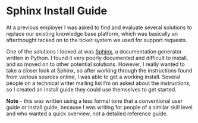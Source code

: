 # Sphinx Install Guide

At a previous employer I was asked to find and evaluate several solutions to replace our existing knowledge base platform, which was basically an afterthought tacked on to the ticket system we used for support requests. 

One of the solutions I looked at was [Sphinx](http://www.sphinx-doc.org/en/stable/index.html "Sphinx Documentation Generator"), a documentation generator written in Python. I found it very poorly documented and difficult to install, and so moved on to other potential solutions. However, I really wanted to take a closer look at Sphinx, so after working through the instructions found from various sources online, I was able to get a working install. Several people on a technical writer mailing list I’m on asked about the instructions, so I created an install guide they could use themselves to get started. 

**Note** - this was written using a less formal tone that a conventional user guide or install guide, because I was writing for people of a similar skill level and who wanted a quick overview, not a detailed reference guide. 


